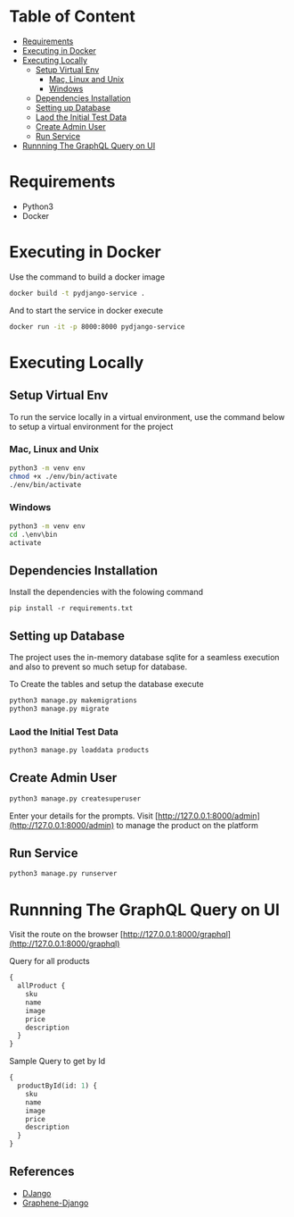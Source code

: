 # Table of Content

- [Requirements](#requirements)
- [Executing in Docker](#executing-in-docker)
- [Executing Locally](#Executing-locally)
    - [Setup Virtual Env](#setup-virtual-env)
        - [Mac, Linux and Unix](#mac-linux-and-unix)
        - [Windows](#windows)
    - [Dependencies Installation](#dependencies-installation)
    - [Setting up Database](#setting-up-database)
    - [Laod the Initial Test Data](#laod-the-initial-test-data)
    - [Create Admin User](#create-admin-user)
    - [Run Service](#run-service)
- [Runnning The GraphQL Query on UI](#runnning-the-graphQL-query-on-uI)

# Requirements

- Python3
- Docker

# Executing in Docker

Use the command to build a docker image

```bash
docker build -t pydjango-service .
```

And to start the service in docker execute

```bash
docker run -it -p 8000:8000 pydjango-service
```

# Executing Locally

## Setup Virtual Env

To run the service locally in a virtual environment, use the command below to setup 
a virtual environment for the project

### Mac, Linux and Unix

```bash
python3 -m venv env
chmod +x ./env/bin/activate
./env/bin/activate
```

### Windows

```cmd
python3 -m venv env
cd .\env\bin
activate
```

## Dependencies Installation

Install the dependencies with the folowing command

```
pip install -r requirements.txt
```

## Setting up Database

The project uses the in-memory database sqlite for a seamless execution and also to prevent 
so much setup for database.

To Create the tables and setup the database execute

```bash
python3 manage.py makemigrations  
python3 manage.py migrate
```

### Laod the Initial Test Data

```bash
python3 manage.py loaddata products
```

## Create Admin User

```bash
python3 manage.py createsuperuser
```

Enter your details for the prompts.
Visit [http://127.0.0.1:8000/admin](http://127.0.0.1:8000/admin) to manage the product on the platform

## Run Service

```bash
python3 manage.py runserver
```

# Runnning The GraphQL Query on UI

Visit the route on the browser [http://127.0.0.1:8000/graphql](http://127.0.0.1:8000/graphql)

Query for all products

```graphql
{
  allProduct {
    sku
    name
    image
    price
    description
  }
}

```

Sample Query to get by Id

```graphql
{
  productById(id: 1) {
    sku
    name
    image
    price
    description
  }
}

```

## References

- [DJango](#https://www.djangoproject.com/)
- [Graphene-Django](#https://docs.graphene-python.org/projects/django/en/latest/)


